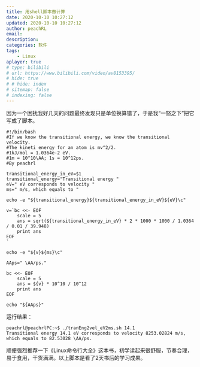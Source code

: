 ```yaml
---
title: 用shell脚本做计算
date: 2020-10-10 10:27:12
updated: 2020-10-10 10:27:12
author: peachRL
email: 
description: 
categories: 软件
tags: 
	- Linux
aplayer: true
# type: bilibili
# url: https://www.bilibili.com/video/av8153395/
# hide: true
# # hide: index
# sitemap: false
# indexing: false
---
```


因为一个困扰我好几天的问题最终发现只是单位换算错了，于是我“一怒之下”把它写成了脚本。
<!-- more -->

```shell
#!/bin/bash
#If we know the transitional energy, we know the transitional velocity.
#The kineti energy for an atom is mv^2/2.
#1kJ/mol = 1.0364e-2 eV.
#1m = 10^10\AA; 1s = 10^12ps.
#By peachrl

transitional_energy_in_eV=$1
transitional_energy="Transitional energy "
eV=" eV corresponds to velocity "
ms=" m/s, which equals to "

echo -e "${transitional_energy}${transitional_energy_in_eV}${eV}\c"

v=`bc <<- EOF
    scale = 5
    ans = sqrt(${transitional_energy_in_eV} * 2 * 1000 * 1000 / 1.0364 / 0.01 / 39.948)
    print ans
EOF
`

echo -e "${v}${ms}\c"

AAps=" \AA/ps."

bc <<- EOF
    scale = 5
    ans = ${v} * 10^10 / 10^12
    print ans
EOF

echo "${AAps}"
```

运行结果：

```shell
peachrl@peachrlPC:~$ ./tranEng2vel_eV2ms.sh 14.1
Transitional energy 14.1 eV corresponds to velocity 8253.02824 m/s, which equals to 82.53028 \AA/ps.
```

顺便强烈推荐一下《Linux命令行大全》这本书，初学读起来很舒服，节奏合理，易于食用，干货满满。以上脚本是看了2天书后的学习成果。